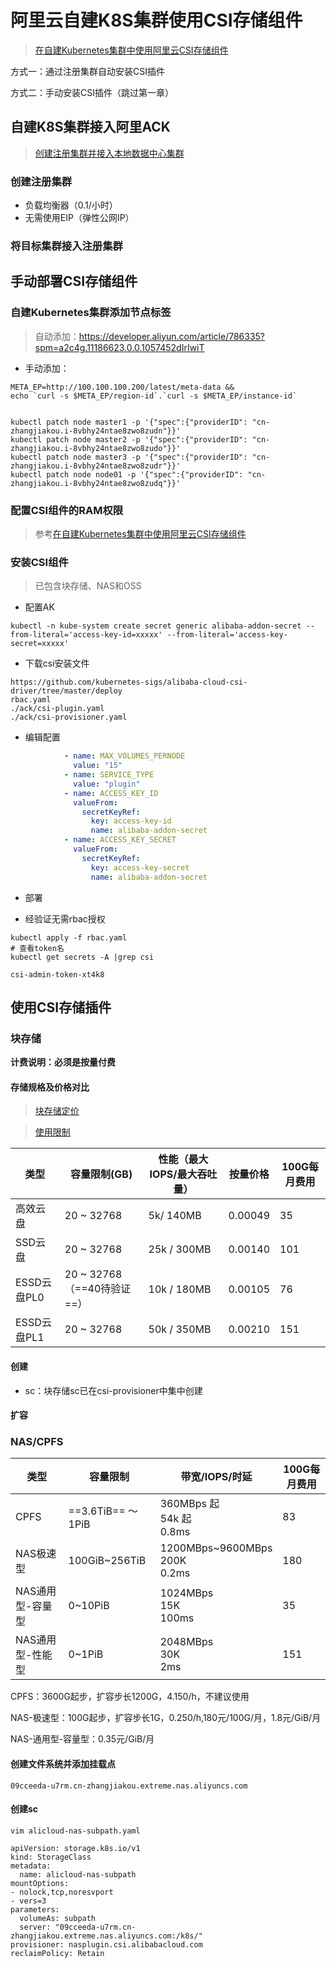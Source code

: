 # 阿里云自建K8S集群使用CSI存储组件

>  [在自建Kubernetes集群中使用阿里云CSI存储组件](https://help.aliyun.com/document_detail/335175.html)

方式一：通过注册集群自动安装CSI插件

方式二：手动安装CSI插件（跳过第一章）

## 自建K8S集群接入阿里ACK

> [创建注册集群并接入本地数据中心集群](https://help.aliyun.com/document_detail/121053.htm?spm=a2c4g.11186623.0.0.1057452dIrIwiT#task-skz-qwk-qfb)

### 创建注册集群

- 负载均衡器（0.1/小时）
- 无需使用EIP（弹性公网IP）

### 将目标集群接入注册集群

## 手动部署CSI存储组件

### 自建Kubernetes集群添加节点标签

> 自动添加：https://developer.aliyun.com/article/786335?spm=a2c4g.11186623.0.0.1057452dIrIwiT

- 手动添加：

```shell
META_EP=http://100.100.100.200/latest/meta-data &&
echo `curl -s $META_EP/region-id`.`curl -s $META_EP/instance-id`


kubectl patch node master1 -p '{"spec":{"providerID": "cn-zhangjiakou.i-8vbhy24ntae8zwo8zudn"}}'
kubectl patch node master2 -p '{"spec":{"providerID": "cn-zhangjiakou.i-8vbhy24ntae8zwo8zudo"}}'
kubectl patch node master3 -p '{"spec":{"providerID": "cn-zhangjiakou.i-8vbhy24ntae8zwo8zudr"}}'
kubectl patch node node01 -p '{"spec":{"providerID": "cn-zhangjiakou.i-8vbhy24ntae8zwo8zudq"}}'
```

### 配置CSI组件的RAM权限

>  参考[在自建Kubernetes集群中使用阿里云CSI存储组件](https://help.aliyun.com/document_detail/335175.html)

### 安装CSI组件

> 已包含块存储、NAS和OSS

- 配置AK

```shell
kubectl -n kube-system create secret generic alibaba-addon-secret --from-literal='access-key-id=xxxxx' --from-literal='access-key-secret=xxxxx'
```

- 下载csi安装文件

```shell
https://github.com/kubernetes-sigs/alibaba-cloud-csi-driver/tree/master/deploy
rbac.yaml
./ack/csi-plugin.yaml
./ack/csi-provisioner.yaml
```

- 编辑配置

```yaml
            - name: MAX_VOLUMES_PERNODE
              value: "15"
            - name: SERVICE_TYPE
              value: "plugin"
            - name: ACCESS_KEY_ID
              valueFrom:
                secretKeyRef:
                  key: access-key-id
                  name: alibaba-addon-secret
            - name: ACCESS_KEY_SECRET
              valueFrom:
                secretKeyRef:
                  key: access-key-secret
                  name: alibaba-addon-secret
```

- 部署

- 经验证无需rbac授权

```shell
kubectl apply -f rbac.yaml
# 查看token名
kubectl get secrets -A |grep csi

csi-admin-token-xt4k8
```

## 使用CSI存储插件

### 块存储

**计费说明：必须是按量付费**

#### 存储规格及价格对比

> [块存储定价](https://www.aliyun.com/price/product?spm=a2c4g.11186623.0.0.655d6ecfNW4RwK#/disk/detail/disk)

> [使用限制](https://help.aliyun.com/document_detail/25412.html)

| 类型        | 容量限制(GB)               | 性能（最大IOPS/最大吞吐量） | 按量价格 | 100G每月费用 |
| ----------- | -------------------------- | --------------------------- | -------- | ------------ |
| 高效云盘    | 20 ~ 32768                 | 5k/ 140MB                   | 0.00049  | 35           |
| SSD云盘     | 20 ~ 32768                 | 25k / 300MB                 | 0.00140  | 101          |
| ESSD云盘PL0 | 20 ~ 32768（==40待验证==） | 10k  / 180MB                | 0.00105  | 76           |
| ESSD云盘PL1 | 20 ~ 32768                 | 50k    / 350MB              | 0.00210  | 151          |

#### 创建

- sc：块存储sc已在csi-provisioner中集中创建

#### 扩容

### NAS/CPFS

| 类型             | 容量限制           | 带宽/IOPS/时延                         | 100G每月费用 |
| ---------------- | ------------------ | -------------------------------------- | ------------ |
| CPFS             | ==3.6TiB== ～ 1PiB | 360MBps 起<br/>54k 起<br />0.8ms       | 83           |
| NAS极速型        | 100GiB~256TiB      | 1200MBps~9600MBps<br />200K<br />0.2ms | 180          |
| NAS通用型-容量型 | 0~10PiB            | 1024MBps<br />15K<br />100ms           | 35           |
| NAS通用型-性能型 | 0~1PiB             | 2048MBps<br />30K<br />2ms             | 151          |

CPFS：3600G起步，扩容步长1200G，4.150/h，不建议使用

NAS-极速型：100G起步，扩容步长1G，0.250/h,180元/100G/月，1.8元/GiB/月

NAS-通用型-容量型：0.35元/GiB/月

#### 创建文件系统并添加挂载点

```
09cceeda-u7rm.cn-zhangjiakou.extreme.nas.aliyuncs.com
```

#### 创建sc

```
vim alicloud-nas-subpath.yaml
```

```
apiVersion: storage.k8s.io/v1
kind: StorageClass
metadata:
  name: alicloud-nas-subpath
mountOptions:
- nolock,tcp,noresvport
- vers=3
parameters:
  volumeAs: subpath
  server: "09cceeda-u7rm.cn-zhangjiakou.extreme.nas.aliyuncs.com:/k8s/"
provisioner: nasplugin.csi.alibabacloud.com
reclaimPolicy: Retain
```
